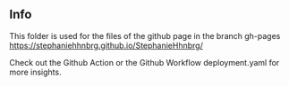 ## Info

This folder is used for the files of the github page in the branch gh-pages
https://stephaniehhnbrg.github.io/StephanieHhnbrg/

Check out the Github Action or the Github Workflow deployment.yaml for more insights.
